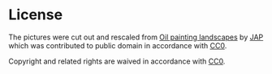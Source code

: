 # License

The pictures were cut out and rescaled from [Oil painting landscapes](https://opengameart.org/content/oil-painting-landscapes) by [JAP](https://opengameart.org/users/jap) which was contributed to public domain in accordance with [CC0](https://creativecommons.org/publicdomain/zero/1.0/).

Copyright and related rights are waived in accordance with [CC0](https://creativecommons.org/publicdomain/zero/1.0/).

